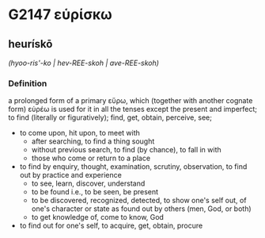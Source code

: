 # G2147 εὑρίσκω

## heurískō

_(hyoo-ris'-ko | hev-REE-skoh | ave-REE-skoh)_

### Definition

a prolonged form of a primary εὕρω, which (together with another cognate form) εὑρέω is used for it in all the tenses except the present and imperfect; to find (literally or figuratively); find, get, obtain, perceive, see; 

- to come upon, hit upon, to meet with
  - after searching, to find a thing sought
  - without previous search, to find (by chance), to fall in with
  - those who come or return to a place
- to find by enquiry, thought, examination, scrutiny, observation, to find out by practice and experience
  - to see, learn, discover, understand
  - to be found i.e., to be seen, be present
  - to be discovered, recognized, detected, to show one's self out, of one's character or state as found out by others (men, God, or both)
  - to get knowledge of, come to know, God
- to find out for one's self, to acquire, get, obtain, procure
